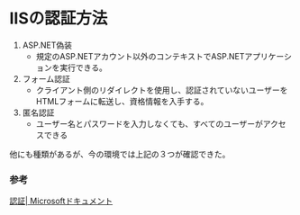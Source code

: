 # IISの認証方法

1. ASP.NET偽装
   - 規定のASP.NETアカウント以外のコンテキストでASP.NETアプリケーションを実行できる。
2. フォーム認証
   -  クライアント側のリダイレクトを使用し、認証されていないユーザーをHTMLフォームに転送し、資格情報を入手する。
3. 匿名認証
   - ユーザー名とパスワードを入力しなくても、すべてのユーザーがアクセスできる

他にも種類があるが、今の環境では上記の３つが確認できた。

### 参考

[認証\| Microsoftドキュメント](https://docs.microsoft.com/en-us/previous-versions/windows/it-pro/windows-server-2012-R2-and-2012/hh831496(v=ws.11)?redirectedfrom=MSDN#Anonymous)